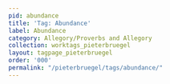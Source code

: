 ```yaml
---
pid: abundance
title: 'Tag: Abundance'
label: Abundance
category: Allegory/Proverbs and Allegory
collection: worktags_pieterbruegel
layout: tagpage_pieterbruegel
order: '000'
permalink: "/pieterbruegel/tags/abundance/"
---
```

